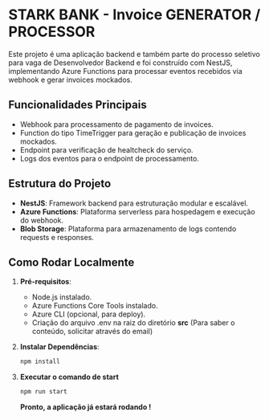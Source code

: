 # STARK BANK - Invoice GENERATOR / PROCESSOR

Este projeto é uma aplicação backend e também parte do processo seletivo para vaga de Desenvolvedor Backend e foi construído com NestJS, implementando Azure Functions para processar eventos recebidos via webhook e gerar invoices mockados.

## Funcionalidades Principais

- Webhook para processamento de pagamento de invoices.
- Function do tipo TimeTrigger para geração e publicação de invoices mockados.
- Endpoint para verificação de healtcheck do serviço.
- Logs dos eventos para o endpoint de processamento.

## Estrutura do Projeto

- **NestJS**: Framework backend para estruturação modular e escalável.
- **Azure Functions**: Plataforma serverless para hospedagem e execução do webhook.
- **Blob Storage**: Plataforma para armazenamento de logs contendo requests e responses.

## Como Rodar Localmente

1. **Pré-requisitos**:

   - Node.js instalado.
   - Azure Functions Core Tools instalado.
   - Azure CLI (opcional, para deploy).
   - Criação do arquivo .env na raiz do diretório **src** (Para saber o conteúdo, solicitar através do email)

2. **Instalar Dependências**:

   ```bash
   npm install
   ```

3. **Executar o comando de start**

   ```bash
   npm run start
   ```

   **Pronto, a aplicação já estará rodando !**
